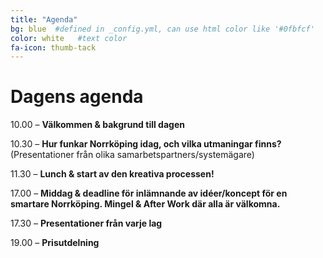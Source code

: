 ```yaml
---
title: "Agenda"
bg: blue  #defined in _config.yml, can use html color like '#0fbfcf'
color: white   #text color
fa-icon: thumb-tack
---
```


# Dagens agenda

10.00 – **Välkommen & bakgrund till dagen**

10.30 – **Hur funkar Norrköping idag, och vilka utmaningar finns?**
(Presentationer från olika samarbetspartners/systemägare)

11.30 – **Lunch & start av den kreativa processen!**

17.00 – **Middag & deadline för inlämnande av idéer/koncept för en smartare Norrköping. Mingel & After Work där alla är välkomna.**

17.30 – **Presentationer från varje lag**

19.00 – **Prisutdelning**